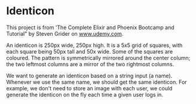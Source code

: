# Identicon

This project is from 'The Complete Elixir and Phoenix Bootcamp and Tutorial" by Steven Grider on www.udemy.com.

An identicon is 250px wide, 250px high.  It is a 5x5 grid of squares, with each square being 50px tall and 50x wide.
Some of the squares are coloured.
The pattern is symmetrically mirrored around the center column; the
two leftmost columns are a mirror of the two rightmost columns.

We want to generate an identicon based on a string input (a name).  Whenever we use the same name, we should
get the same identicon.   For example, we don't need to store an image with each user, we could generate the identicon on the fly each time a given user logs in.

